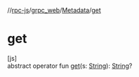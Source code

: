 //[rpc-js](../../../index.md)/[grpc_web](../index.md)/[Metadata](index.md)/[get](get.md)

# get

[js]\
abstract operator fun [get](get.md)(s: [String](https://kotlinlang.org/api/latest/jvm/stdlib/kotlin/-string/index.html)): [String](https://kotlinlang.org/api/latest/jvm/stdlib/kotlin/-string/index.html)?
